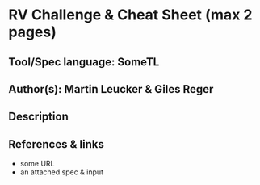 # RV Challenge & Cheat Sheet (max 2 pages)

## Tool/Spec language: SomeTL
## Author(s): Martin Leucker & Giles Reger
## Description

## References & links

* some URL
* an attached spec & input
